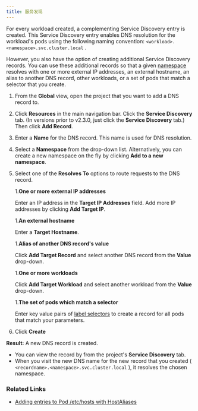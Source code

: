 ```yaml
---
title: 服务发现
---
```


For every workload created, a complementing Service Discovery entry is created. This Service Discovery entry enables DNS resolution for the workload's pods using the following naming convention:
`<workload>.<namespace>.svc.cluster.local` .

However, you also have the option of creating additional Service Discovery records. You can use these additional records so that a given [namespace](/docs/k8s-in-rancher/projects-and-namespaces/#namespaces) resolves with one or more external IP addresses, an external hostname, an alias to another DNS record, other workloads, or a set of pods that match a selector that you create.

1. From the **Global** view, open the project that you want to add a DNS record to.

1. Click **Resources** in the main navigation bar. Click the **Service Discovery** tab. (In versions prior to v2.3.0, just click the **Service Discovery** tab.) Then click **Add Record**.

1. Enter a **Name** for the DNS record. This name is used for DNS resolution.

1. Select a **Namespace** from the drop-down list. Alternatively, you can create a new namespace on the fly by clicking **Add to a new namespace**.

1. Select one of the **Resolves To** options to route requests to the DNS record.

   1.**One or more external IP addresses**

      Enter an IP address in the **Target IP Addresses** field. Add more IP addresses by clicking **Add Target IP**.

   1.**An external hostname**

      Enter a **Target Hostname**.

   1.**Alias of another DNS record's value**

      Click **Add Target Record** and select another DNS record from the **Value** drop-down.

   1.**One or more workloads**

      Click **Add Target Workload** and select another workload from the **Value** drop-down.

   1.**The set of pods which match a selector**

      Enter key value pairs of [label selectors](https://kubernetes.io/docs/concepts/overview/working-with-objects/labels/#label-selectors) to create a record for all pods that match your parameters.

1. Click **Create**

**Result:** A new DNS record is created.

* You can view the record by from the project's **Service Discovery** tab.
* When you visit the new DNS name for the new record that you created ( `<recordname>.<namespace>.svc.cluster.local` ), it resolves the chosen namespace.

### Related Links

* [Adding entries to Pod /etc/hosts with HostAliases](https://kubernetes.io/docs/concepts/services-networking/add-entries-to-pod-etc-hosts-with-host-aliases/)

